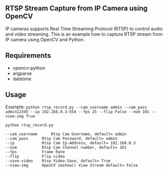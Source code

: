 ## RTSP Stream Capture from IP Camera using OpenCV

IP cameras supports Real Time Streaming Protocol (RTSP) to control audio and video streaming. This is an example how to capture RTSP stream from IP camera using OpenCV and Python.

## Requirements

- opencv-python
- argparse
- datetime

## Usage

Example: ``python rtsp_record.py --cam_username admin --cam_pass admin12345 --ip 192.168.0.3:554 --fps 25 --flip False --num 101 --view-img True``

``` Running from terminal 
python rtsp_record.py 

--cam_username      Rtsp Cam Username, default= admin
--cam_pass      Rtsp Cam Password, default= admin
--ip            Rtsp Cam Ip-Address, default= 192.168.0.3
--num           Rtsp Cam Channel number, default= 101
--fps           Frame Rate
--flip          Flip video
--save-video    Rtsp Video-Save, default= True 
--view-img      OpenCV imshow() View Stream default= False 

  ```
